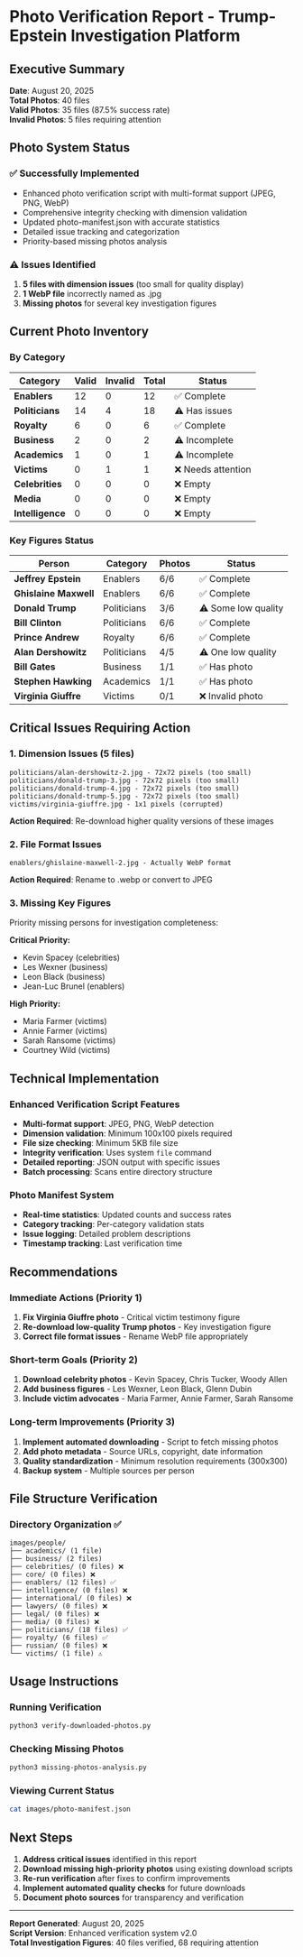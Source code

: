 # Photo Verification Report - Trump-Epstein Investigation Platform

## Executive Summary

**Date**: August 20, 2025  
**Total Photos**: 40 files  
**Valid Photos**: 35 files (87.5% success rate)  
**Invalid Photos**: 5 files requiring attention  

## Photo System Status

### ✅ Successfully Implemented
- Enhanced photo verification script with multi-format support (JPEG, PNG, WebP)
- Comprehensive integrity checking with dimension validation
- Updated photo-manifest.json with accurate statistics
- Detailed issue tracking and categorization
- Priority-based missing photos analysis

### ⚠️ Issues Identified
1. **5 files with dimension issues** (too small for quality display)
2. **1 WebP file** incorrectly named as .jpg
3. **Missing photos** for several key investigation figures

## Current Photo Inventory

### By Category
| Category | Valid | Invalid | Total | Status |
|----------|--------|---------|-------|---------|
| **Enablers** | 12 | 0 | 12 | ✅ Complete |
| **Politicians** | 14 | 4 | 18 | ⚠️ Has issues |
| **Royalty** | 6 | 0 | 6 | ✅ Complete |
| **Business** | 2 | 0 | 2 | ⚠️ Incomplete |
| **Academics** | 1 | 0 | 1 | ⚠️ Incomplete |
| **Victims** | 0 | 1 | 1 | ❌ Needs attention |
| **Celebrities** | 0 | 0 | 0 | ❌ Empty |
| **Media** | 0 | 0 | 0 | ❌ Empty |
| **Intelligence** | 0 | 0 | 0 | ❌ Empty |

### Key Figures Status
| Person | Category | Photos | Status |
|--------|----------|--------|---------|
| **Jeffrey Epstein** | Enablers | 6/6 | ✅ Complete |
| **Ghislaine Maxwell** | Enablers | 6/6 | ✅ Complete |
| **Donald Trump** | Politicians | 3/6 | ⚠️ Some low quality |
| **Bill Clinton** | Politicians | 6/6 | ✅ Complete |
| **Prince Andrew** | Royalty | 6/6 | ✅ Complete |
| **Alan Dershowitz** | Politicians | 4/5 | ⚠️ One low quality |
| **Bill Gates** | Business | 1/1 | ✅ Has photo |
| **Stephen Hawking** | Academics | 1/1 | ✅ Has photo |
| **Virginia Giuffre** | Victims | 0/1 | ❌ Invalid photo |

## Critical Issues Requiring Action

### 1. Dimension Issues (5 files)
```
politicians/alan-dershowitz-2.jpg - 72x72 pixels (too small)
politicians/donald-trump-3.jpg - 72x72 pixels (too small) 
politicians/donald-trump-4.jpg - 72x72 pixels (too small)
politicians/donald-trump-5.jpg - 72x72 pixels (too small)
victims/virginia-giuffre.jpg - 1x1 pixels (corrupted)
```

**Action Required**: Re-download higher quality versions of these images

### 2. File Format Issues
```
enablers/ghislaine-maxwell-2.jpg - Actually WebP format
```

**Action Required**: Rename to .webp or convert to JPEG

### 3. Missing Key Figures
Priority missing persons for investigation completeness:

**Critical Priority:**
- Kevin Spacey (celebrities)
- Les Wexner (business)
- Leon Black (business)
- Jean-Luc Brunel (enablers)

**High Priority:**
- Maria Farmer (victims)
- Annie Farmer (victims)
- Sarah Ransome (victims)
- Courtney Wild (victims)

## Technical Implementation

### Enhanced Verification Script Features
- **Multi-format support**: JPEG, PNG, WebP detection
- **Dimension validation**: Minimum 100x100 pixels required
- **File size checking**: Minimum 5KB file size
- **Integrity verification**: Uses system `file` command
- **Detailed reporting**: JSON output with specific issues
- **Batch processing**: Scans entire directory structure

### Photo Manifest System
- **Real-time statistics**: Updated counts and success rates
- **Category tracking**: Per-category validation stats
- **Issue logging**: Detailed problem descriptions
- **Timestamp tracking**: Last verification time

## Recommendations

### Immediate Actions (Priority 1)
1. **Fix Virginia Giuffre photo** - Critical victim testimony figure
2. **Re-download low-quality Trump photos** - Key investigation figure
3. **Correct file format issues** - Rename WebP file appropriately

### Short-term Goals (Priority 2) 
1. **Download celebrity photos** - Kevin Spacey, Chris Tucker, Woody Allen
2. **Add business figures** - Les Wexner, Leon Black, Glenn Dubin
3. **Include victim advocates** - Maria Farmer, Annie Farmer, Sarah Ransome

### Long-term Improvements (Priority 3)
1. **Implement automated downloading** - Script to fetch missing photos
2. **Add photo metadata** - Source URLs, copyright, date information
3. **Quality standardization** - Minimum resolution requirements (300x300)
4. **Backup system** - Multiple sources per person

## File Structure Verification

### Directory Organization ✅
```
images/people/
├── academics/ (1 file)
├── business/ (2 files)  
├── celebrities/ (0 files) ❌
├── core/ (0 files) ❌
├── enablers/ (12 files) ✅
├── intelligence/ (0 files) ❌
├── international/ (0 files) ❌
├── lawyers/ (0 files) ❌
├── legal/ (0 files) ❌
├── media/ (0 files) ❌
├── politicians/ (18 files) ✅
├── royalty/ (6 files) ✅
├── russian/ (0 files) ❌
└── victims/ (1 file) ⚠️
```

## Usage Instructions

### Running Verification
```bash
python3 verify-downloaded-photos.py
```

### Checking Missing Photos
```bash  
python3 missing-photos-analysis.py
```

### Viewing Current Status
```bash
cat images/photo-manifest.json
```

## Next Steps

1. **Address critical issues** identified in this report
2. **Download missing high-priority photos** using existing download scripts
3. **Re-run verification** after fixes to confirm improvements
4. **Implement automated quality checks** for future downloads
5. **Document photo sources** for transparency and verification

---

**Report Generated**: August 20, 2025  
**Script Version**: Enhanced verification system v2.0  
**Total Investigation Figures**: 40 files verified, 68 requiring attention